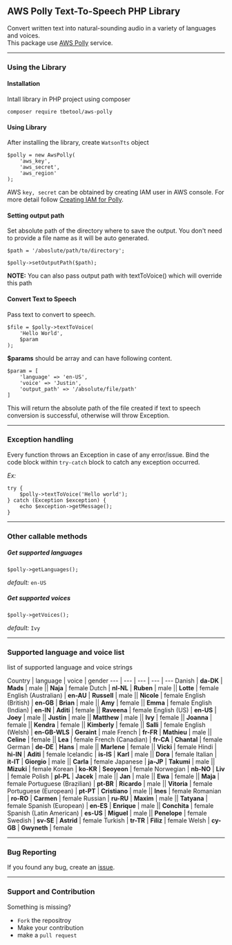 ## AWS Polly Text-To-Speech PHP Library

Convert written text into natural-sounding audio in a variety of languages and voices.  
This package use [AWS Polly](https://aws.amazon.com/polly/) service.

---
### Using the Library

#### Installation

Intall library in PHP project using composer
```
composer require tbetool/aws-polly
```

#### Using Library

After installing the library, create `WatsonTts` object
```
$polly = new AwsPolly(
    'aws_key', 
    'aws_secret', 
    'aws_region'
);
```
AWS `key, secret` can be obtained by creating IAM user in AWS console. For more detail follow [Creating IAM for Polly](#).

#### Setting output path
Set absolute path of the directory where to save the output. You don't need to provide a file name as it will be auto generated.
```
$path = '/aboslute/path/to/directory';

$polly->setOutputPath($path);
```

**NOTE:** You can also pass output path with textToVoice() which will override this path

#### Convert Text to Speech
Pass text to convert to speech.
```
$file = $polly->textToVoice(
    'Hello World',
    $param
);
```
**$params** should be array and can have following content.
```
$param = [
    'language' => 'en-US',
    'voice' => 'Justin',
    'output_path' => '/absolute/file/path'
]
```
This will return the absolute path of the file created if text to speech conversion is successful, otherwise will throw Exception.

---
### Exception handling

Every function throws an Exception in case of any error/issue. Bind the code block within `try-catch` block to catch any exception occurred.

_Ex:_
```
try {
    $polly->textToVoice('Hello world');
} catch (Exception $exception) {
    echo $exception->getMessage();
}
```

---
### Other callable methods

##### Get supported languages
```
$polly->getLanguages();
```

_default:_ `en-US`
##### Get supported voices
```
$polly->getVoices();
``` 
_default:_ `Ivy`

---
### Supported language and voice list
list of supported language and voice strings

Country | language | voice | gender
--- | --- | --- | --- | ---
Danish | **da-DK** | **Mads** | male
|| **Naja** | female
Dutch | **nl-NL** | **Ruben** | male
|| **Lotte** | female
English (Australian) | **en-AU** | **Russell** | male
|| **Nicole** | female
English (British) | **en-GB** | **Brian** | male
|| **Amy** | female
|| **Emma** | female
English (Indian) | **en-IN** | **Aditi** | female
|| **Raveena** | female
English (US) | **en-US** | **Joey** | male
|| **Justin** | male
|| **Matthew** | male
|| **Ivy** | female
|| **Joanna** | female
|| **Kendra** | female
|| **Kimberly** | female
|| **Salli** | female
English (Welsh) | **en-GB-WLS** | **Geraint** | male
French | **fr-FR** | **Mathieu** | male
|| **Celine** | female
|| **Lea** | female
French (Canadian) | **fr-CA** | **Chantal** | female
German | **de-DE** | **Hans** | male
|| **Marlene** | female
|| **Vicki** | female
Hindi | **hi-IN** | **Aditi** | female
Icelandic | **is-IS** | **Karl** | male
|| **Dora** | female
Italian | **it-IT** | **Giorgio** | male
|| **Carla** | female
Japanese | **ja-JP** | **Takumi** | male
|| **Mizuki** | female
Korean | **ko-KR** | **Seoyeon** | female
Norwegian | **nb-NO** | **Liv** | female
Polish | **pl-PL** | **Jacek** | male
|| **Jan** | male
|| **Ewa** | female
|| **Maja** | female
Portuguese (Brazilian) | **pt-BR** | **Ricardo** | male
|| **Vitoria** | female
Portuguese (European) | **pt-PT** | **Cristiano** | male
|| **Ines** | female
Romanian | **ro-RO** | **Carmen** | female
Russian | **ru-RU** | **Maxim** | male
|| **Tatyana** | female
Spanish (European) | **en-ES** | **Enrique** | male
|| **Conchita** | female
Spanish (Latin American) | **es-US** | **Miguel** | male
|| **Penelope** | female
Swedish | **sv-SE** | **Astrid** | female
Turkish | **tr-TR** | **Filiz** | female
Welsh | **cy-GB** | **Gwyneth** | female

---
### Bug Reporting

If you found any bug, create an [issue](https://github.com/TBETool/aws-polly/issues/new).

---
### Support and Contribution

Something is missing? 
* `Fork` the repositroy
* Make your contribution
* make a `pull request`

